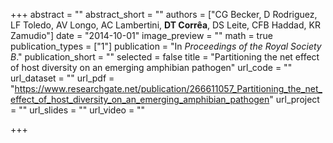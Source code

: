 +++
abstract = ""
abstract_short = ""
authors = ["CG Becker, D Rodriguez, LF Toledo, AV Longo, AC Lambertini, __DT Corrêa__, DS Leite, CFB Haddad, KR Zamudio"]
date = "2014-10-01"
image_preview = ""
math = true
publication_types = ["1"]
publication = "In *Proceedings of the Royal Society B*."
publication_short = ""
selected = false
title = "Partitioning the net effect of host diversity on an emerging amphibian pathogen"
url_code = ""
url_dataset = ""
url_pdf = "https://www.researchgate.net/publication/266611057_Partitioning_the_net_effect_of_host_diversity_on_an_emerging_amphibian_pathogen"
url_project = ""
url_slides = ""
url_video = ""

+++
